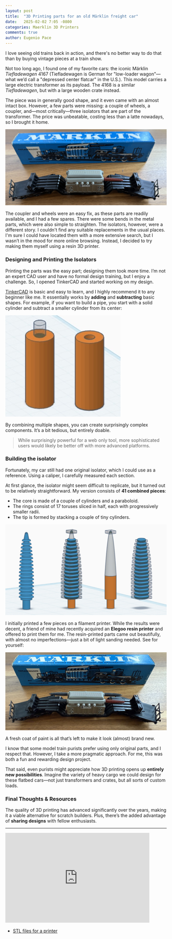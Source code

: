 ```yaml
---
layout: post
title:  "3D Printing parts for an old Märklin freight car"
date:   2025-02-02 7:05 -0800
categories: Maerklin 3D Printers
comments: true
author: Eugenio Pace
---
```


I love seeing old trains back in action, and there's no better way to do that than by buying vintage pieces at a train show.

Not too long ago, I found one of my favorite cars: the iconic Märklin _Tiefladewagen_ 4167 (Tiefladewagen is German for "low-loader wagon"—what we’d call a "depressed center flatcar" in the U.S.). This model carries a large electric transformer as its payload. The 4168 is a similar _Tiefladewagen_, but with a large wooden crate instead.

The piece was in generally good shape, and it even came with an almost intact box. However, a few parts were missing: a couple of wheels, a coupler, and—most critically—three isolators that are part of the transformer. The price was unbeatable, costing less than a latte nowadays, so I brought it home.

![](/media/4617-incomplete.jpeg)

The coupler and wheels were an easy fix, as these parts are readily available, and I had a few spares. There were some bends in the metal parts, which were also simple to straighten. The isolators, however, were a different story. I couldn't find any suitable replacements in the usual places. I'm sure I could have located them with a more extensive search, but I wasn’t in the mood for more online browsing. Instead, I decided to try making them myself using a resin 3D printer.

### Designing and Printing the Isolators

Printing the parts was the easy part; designing them took more time. I’m not an expert CAD user and have no formal design training, but I enjoy a challenge. So, I opened TinkerCAD and started working on my design.

[TinkerCAD](https://www.tinkercad.com) is basic and easy to learn, and I highly recommend it to any beginner like me. It essentially works by **adding** and **subtracting** basic shapes. For example, if you want to build a pipe, you start with a solid cylinder and subtract a smaller cylinder from its center:

![](/media/tinkercad.jpg)

By combining multiple shapes, you can create surprisingly complex components. It’s a bit tedious, but entirely doable.

> While surprisingly powerful for a web only tool, more sophisticated users would likely be better off with more advanced platforms.

### Building the isolator

Fortunately, my car still had one original isolator, which I could use as a reference. Using a caliper, I carefully measured each section.

At first glance, the isolator might seem difficult to replicate, but it turned out to be relatively straightforward. My version consists of **41 combined pieces**:

* The core is made of a couple of cylinders and a paraboloid.
* The rings consist of 17 toruses sliced in half, each with progressively smaller radii.
* The tip is formed by stacking a couple of tiny cylinders.

![](/media/isolator.jpg)

I initially printed a few pieces on a filament printer. While the results were decent, a friend of mine had recently acquired an **Elegoo resin printer** and offered to print them for me. The resin-printed parts came out beautifully, with almost no imperfections—just a bit of light sanding needed. See for yourself:

![](/media/4617-complete.jpeg)

A fresh coat of paint is all that’s left to make it look (almost) brand new.

I know that some model train purists prefer using only original parts, and I respect that. However, I take a more pragmatic approach. For me, this was both a fun and rewarding design project.

That said, even purists might appreciate how 3D printing opens up **entirely new possibilities**. Imagine the variety of heavy cargo we could design for these flatbed cars—not just transformers and crates, but all sorts of custom loads.

### Final Thoughts & Resources

The quality of 3D printing has advanced significantly over the years, making it a viable alternative for scratch builders. Plus, there’s the added advantage of **sharing designs** with fellow enthusiasts.

---

<iframe width="450" height="280" src="https://www.tinkercad.com/embed/lclsQU8BXfl?editbtn=1&simlab=1" frameborder="0" marginwidth="0" marginheight="0" scrolling="no"></iframe>


* [STL files for a printer](/media/Isolator%20-%20Maerklin%20-%204617-2.stl)


